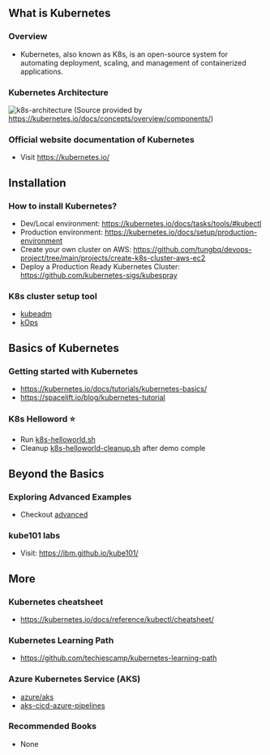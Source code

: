 ## What is Kubernetes

### Overview

- Kubernetes, also known as K8s, is an open-source system for automating deployment, scaling, and management of containerized applications.

### Kubernetes Architecture

![k8s-architecture](https://d33wubrfki0l68.cloudfront.net/2475489eaf20163ec0f54ddc1d92aa8d4c87c96b/e7c81/images/docs/components-of-kubernetes.svg)
(Source provided by https://kubernetes.io/docs/concepts/overview/components/)

### Official website documentation of Kubernetes

- Visit https://kubernetes.io/

## Installation

### How to install Kubernetes?

- Dev/Local environment: https://kubernetes.io/docs/tasks/tools/#kubectl
- Production environment: https://kubernetes.io/docs/setup/production-environment
- Create your own cluster on AWS: https://github.com/tungbq/devops-project/tree/main/projects/create-k8s-cluster-aws-ec2
- Deploy a Production Ready Kubernetes Cluster: https://github.com/kubernetes-sigs/kubespray

### K8s cluster setup tool
- [kubeadm](https://kubernetes.io/docs/setup/production-environment/tools/kubeadm/)
- [kOps](https://kops.sigs.k8s.io/)


## Basics of Kubernetes

### Getting started with Kubernetes

- https://kubernetes.io/docs/tutorials/kubernetes-basics/
- https://spacelift.io/blog/kubernetes-tutorial

### K8s Helloword ⭐

- Run [k8s-helloworld.sh](./basic/helloworld/k8s-helloworld.sh)
- Cleanup [k8s-helloworld-cleanup.sh](./basic/helloworld/k8s-helloworld-cleanup.sh) after demo comple

## Beyond the Basics

### Exploring Advanced Examples

- Checkout [advanced](./advanced/)

### kube101 labs
- Visit: https://ibm.github.io/kube101/

## More

### Kubernetes cheatsheet

- https://kubernetes.io/docs/reference/kubectl/cheatsheet/

### Kubernetes Learning Path

- https://github.com/techiescamp/kubernetes-learning-path

### Azure Kubernetes Service (AKS)

- [azure/aks](https://learn.microsoft.com/en-us/azure/aks/)
- [aks-cicd-azure-pipelines](https://learn.microsoft.com/en-us/azure/architecture/guide/aks/aks-cicd-azure-pipelines)

### Recommended Books

- None
